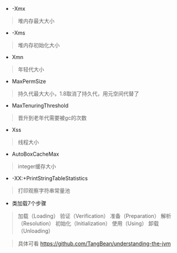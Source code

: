 - -Xmx 
> 堆内存最大大小

- -Xms
> 堆内存初始化大小

- Xmn
> 年轻代大小

- MaxPermSize
> 持久代最大大小，1.8取消了持久代，用元空间代替了

- MaxTenuringThreshold
> 晋升到老年代需要被gc的次数

- Xss
> 线程大小

- AutoBoxCacheMax
> integer缓存大小

- -XX:+PrintStringTableStatistics
> 打印观察字符串常量池

- 类加载7个步骤
>加载（Loading）
 验证（Verification）
 准备（Preparation）
 解析（Resolution）
 初始化（Initialization）
 使用（Using）
 卸载（Unloading）

> 具体可看 https://github.com/TangBean/understanding-the-jvm